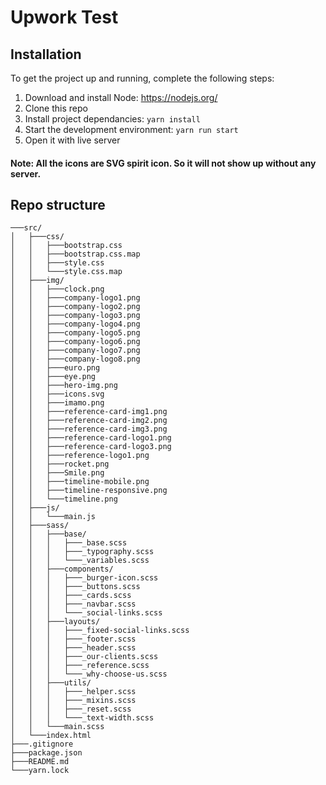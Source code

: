 
# Upwork Test


## Installation
To get the project up and running, complete the following steps:

1. Download and install Node: <https://nodejs.org/>
2. Clone this repo
3. Install project dependancies: `yarn install`
4. Start the development environment: `yarn run start`
5. Open it with live server

#### Note: All the icons are SVG spirit icon. So it will not show up without any server. 


## Repo structure


```
───src/
│   ├───css/
│   │   ├───bootstrap.css
│   │   ├───bootstrap.css.map
│   │   ├───style.css
│   │   └───style.css.map
│   ├───img/
│   │   ├───clock.png
│   │   ├───company-logo1.png
│   │   ├───company-logo2.png
│   │   ├───company-logo3.png
│   │   ├───company-logo4.png
│   │   ├───company-logo5.png
│   │   ├───company-logo6.png
│   │   ├───company-logo7.png
│   │   ├───company-logo8.png
│   │   ├───euro.png
│   │   ├───eye.png
│   │   ├───hero-img.png
│   │   ├───icons.svg
│   │   ├───imamo.png
│   │   ├───reference-card-img1.png
│   │   ├───reference-card-img2.png
│   │   ├───reference-card-img3.png
│   │   ├───reference-card-logo1.png
│   │   ├───reference-card-logo3.png
│   │   ├───reference-logo1.png
│   │   ├───rocket.png
│   │   ├───Smile.png
│   │   ├───timeline-mobile.png
│   │   ├───timeline-responsive.png
│   │   └───timeline.png
│   ├───js/
│   │   └───main.js
│   ├───sass/
│   │   ├───base/
│   │   │   ├───_base.scss
│   │   │   ├───_typography.scss
│   │   │   └───_variables.scss
│   │   ├───components/
│   │   │   ├───_burger-icon.scss
│   │   │   ├───_buttons.scss
│   │   │   ├───_cards.scss
│   │   │   ├───_navbar.scss
│   │   │   └───_social-links.scss
│   │   ├───layouts/
│   │   │   ├───_fixed-social-links.scss
│   │   │   ├───_footer.scss
│   │   │   ├───_header.scss
│   │   │   ├───_our-clients.scss
│   │   │   ├───_reference.scss
│   │   │   └───_why-choose-us.scss
│   │   ├───utils/
│   │   │   ├───_helper.scss
│   │   │   ├───_mixins.scss
│   │   │   ├───_reset.scss
│   │   │   └───_text-width.scss
│   │   └───main.scss
│   └───index.html
├───.gitignore
├───package.json
├───README.md
└───yarn.lock
```
